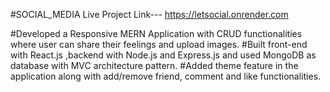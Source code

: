 #SOCIAL_MEDIA
Live Project Link--- https://letsocial.onrender.com

#Developed a Responsive MERN Application with CRUD functionalities where user can share their feelings and upload images.
#Built front-end with React.js ,backend with Node.js and Express.js and used MongoDB as database with MVC architecture pattern.
#Added theme feature in the application along with add/remove friend, comment and like functionalities.
